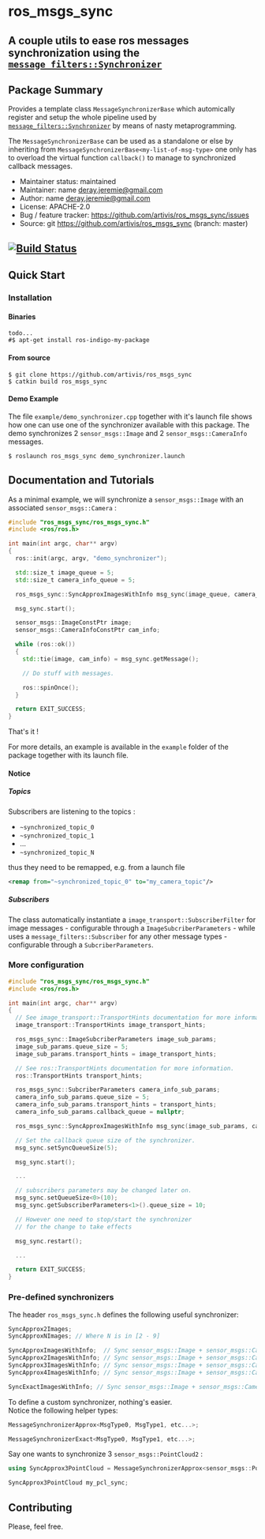 # ros_msgs_sync
## A couple utils to ease ros messages synchronization using the [`message_filters::Synchronizer`](http://wiki.ros.org/message_filters#Policy-Based_Synchronizer_.5BROS_1.1.2B-.5D)

## Package Summary
Provides a template class `MessageSynchronizerBase` which automically register and setup the whole pipeline
used by [`message_filters::Synchronizer`](http://wiki.ros.org/message_filters#Policy-Based_Synchronizer_.5BROS_1.1.2B-.5D) by
means of nasty metaprogramming.

The `MessageSynchronizerBase` can be used as a standalone or else by
inheriting from `MessageSynchronizerBase<my-list-of-msg-type>` one only has to overload
the virtual function `callback()` to manage to synchronized callback messages.

-   Maintainer status: maintained
-   Maintainer: name <deray.jeremie@gmail.com>
-   Author: name <deray.jeremie@gmail.com>
-   License: APACHE-2.0
-   Bug / feature tracker: https://github.com/artivis/ros_msgs_sync/issues
-   Source: git https://github.com/artivis/ros_msgs_sync (branch: master)

[![Build Status](https://travis-ci.org/name/package_name.svg?branch=master)](https://travis-ci.org/name/package_name)
---

## Quick Start

### Installation

#### Binaries
```terminal
todo...
#$ apt-get install ros-indigo-my-package
```

#### From source
```terminal
$ git clone https://github.com/artivis/ros_msgs_sync
$ catkin build ros_msgs_sync
```

#### Demo Example
The file `example/demo_synchronizer.cpp` together with it's launch file shows how one can use one of the synchronizer available with this package. The demo synchronizes 2 `sensor_msgs::Image` and 2 `sensor_msgs::CameraInfo` messages.

```terminal
$ roslaunch ros_msgs_sync demo_synchronizer.launch
```

## Documentation and Tutorials

As a minimal example, we will synchronize a `sensor_msgs::Image` with an associated `sensor_msgs::Camera` :
```cpp
#include "ros_msgs_sync/ros_msgs_sync.h"
#include <ros/ros.h>

int main(int argc, char** argv)
{
  ros::init(argc, argv, "demo_synchronizer");

  std::size_t image_queue = 5;
  std::size_t camera_info_queue = 5;

  ros_msgs_sync::SyncApproxImagesWithInfo msg_sync(image_queue, camera_info_queue);

  msg_sync.start();

  sensor_msgs::ImageConstPtr image;
  sensor_msgs::CameraInfoConstPtr cam_info;

  while (ros::ok())
  {
    std::tie(image, cam_info) = msg_sync.getMessage();

    // Do stuff with messages.

    ros::spinOnce();
  }

  return EXIT_SUCCESS;
}
```

That's it !  

For more details, an example is available in the `example` folder of the package together with its launch file.

#### Notice

##### Topics
Subscribers are listening to the topics :  
-   `~synchronized_topic_0`
-   `~synchronized_topic_1`
-   ... 
-   `~synchronized_topic_N`

thus they need to be remapped, e.g. from a launch file
```xml
<remap from="~synchronized_topic_0" to="my_camera_topic"/>
```

##### Subscribers

The class automatically instantiate a `image_transport::SubscriberFilter` for image messages - configurable through a `ImageSubcriberParameters` - while uses a `message_filters::Subscriber` for any other message types - configurable through a `SubcriberParameters`.

### More configuration

```cpp
#include "ros_msgs_sync/ros_msgs_sync.h"
#include <ros/ros.h>

int main(int argc, char** argv)
{
  // See image_transport::TransportHints documentation for more information.
  image_transport::TransportHints image_transport_hints;

  ros_msgs_sync::ImageSubcriberParameters image_sub_params;
  image_sub_params.queue_size = 5;
  image_sub_params.transport_hints = image_transport_hints;

  // See ros::TransportHints documentation for more information.
  ros::TransportHints transport_hints;

  ros_msgs_sync::SubcriberParameters camera_info_sub_params;
  camera_info_sub_params.queue_size = 5;
  camera_info_sub_params.transport_hints = transport_hints;
  camera_info_sub_params.callback_queue = nullptr;

  ros_msgs_sync::SyncApproxImagesWithInfo msg_sync(image_sub_params, camera_info_sub_params);

  // Set the callback queue size of the synchronizer.
  msg_sync.setSyncQueueSize(5);

  msg_sync.start();

  ...

  // subscribers parameters may be changed later on.
  msg_sync.setQueueSize<0>(10);
  msg_sync.getSubscriberParameters<1>().queue_size = 10;

  // However one need to stop/start the synchronizer
  // for the change to take effects

  msg_sync.restart();

  ...

  return EXIT_SUCCESS;
}
```

### Pre-defined synchronizers

The header `ros_msgs_sync.h` defines the following useful synchronizer:

```cpp
SyncApprox2Images;
SyncApproxNImages; // Where N is in [2 - 9]

SyncApproxImagesWithInfo;  // Sync sensor_msgs::Image + sensor_msgs::CameraInfo
SyncApprox2ImagesWithInfo; // Sync sensor_msgs::Image + sensor_msgs::CameraInfo X 2
SyncApprox3ImagesWithInfo; // Sync sensor_msgs::Image + sensor_msgs::CameraInfo X 3
SyncApprox4ImagesWithInfo; // Sync sensor_msgs::Image + sensor_msgs::CameraInfo X 4

SyncExactImagesWithInfo; // Sync sensor_msgs::Image + sensor_msgs::CameraInfo
```

To define a custom synchronizer, nothing's easier.  
Notice the following helper types:  

```cpp
MessageSynchronizerApprox<MsgType0, MsgType1, etc...>;

MessageSynchronizerExact<MsgType0, MsgType1, etc...>;
```

Say one wants to synchronize 3 `sensor_msgs::PointCloud2` :

```cpp
using SyncApprox3PointCloud = MessageSynchronizerApprox<sensor_msgs::PointCloud2, sensor_msgs::PointCloud2,sensor_msgs::PointCloud2>;

SyncApprox3PointCloud my_pcl_sync;

```

## Contributing

Please, feel free.
